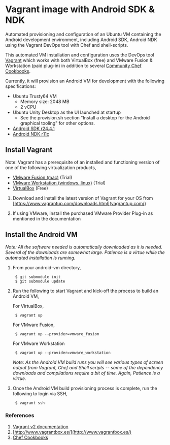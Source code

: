 Vagrant image with Android SDK &amp; NDK
==========

Automated provisioning and configuration of an Ubuntu VM containing the Android development environment, including Android SDK, Android NDK using the Vagrant DevOps tool with Chef and shell-scripts.

This automated VM installation and configuration uses the DevOps tool [Vagrant](http://downloads.vagrantup.com/) which works with both VirtualBox (free) and VMware Fusion &amp; Workstation (paid plug-in) in addition to several [Community Chef Cookbooks](http://community.opscode.com/cookbooks).

Currently, it will provision an Android VM for development with the following specifications:

- Ubuntu Trusty64 VM
	- Memory size: 2048 MB
	- 2 vCPU
- Ubuntu Unity Desktop as the UI launched at startup
    - See the provision.sh section "Install a desktop for the Android graphical tooling" for other options.
- [Android SDK r24.4.1](http://dl.google.com/android/android-sdk_r24.4.1-linux.tgz)
- [Android NDK r11c](http://dl.google.com/android/repository/android-ndk-r11c-linux-x86_64.zip)

## Install Vagrant

Note: Vagrant has a prerequisite of an installed and functioning version of one of the following virtualization products,

* [VMware Fusion (mac)](http://www.vmware.com/go/tryfusion) (Trial)
* [VMware Workstation (windows, linux)](http://www.vmware.com/products/workstation/workstation-evaluation) (Trial)
* [VirtualBox](https://www.virtualbox.org/wiki/Downloads) (Free)

1. Download and install the latest version of Vagrant for your OS from  [https://www.vagrantup.com/downloads.html](vagrantup.com/)

2. If using VMware, install the purchased VMware Provider Plug-in as mentioned in the documentation


## Install the Android VM

_Note: All the software needed is automatically downloaded as it is needed.  Several of the downloads are somewhat large.  Patience is a virtue while the automated installation is running._

1. From your android-vm directory,

		$ git submodule init
		$ git submodule update

2. Run the following to start Vagrant and kick-off the process to build an Android VM,
	
	For VirtualBox,
	
		$ vagrant up

	For VMware Fusion,
	
		$ vagrant up --provider=vmware_fusion 

	For VMware Workstation
	
		$ vagrant up --provider=vmware_workstation 

	_Note: As the Android VM build runs you will see various types of screen output from Vagrant, Chef and Shell scripts -- some of the dependency downloads and compilations require a bit of time.  Again, Patience is a virtue._
3. Once the Android VM build provisioning process is complete, run the following to login via SSH,

		$ vagrant ssh

### References

1. [Vagrant v2 documentation](http://docs.vagrantup.com/v2/getting-started/)
2. [http://www.vagrantbox.es/](http://www.vagrantbox.es/)
3. [Chef Cookbooks](http://community.opscode.com/cookbooks)


